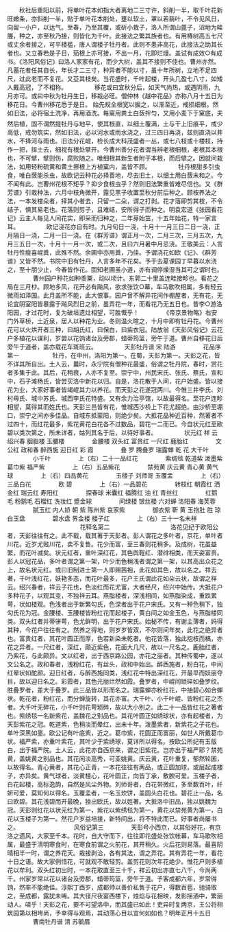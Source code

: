 <!-- { "loadSidebar": true } -->
　　秋社后重阳以前，将单叶花本如指大者离地二三寸许，斜削一半，取千叶花新旺嫩条，亦斜削一半，贴于单叶花本削处，壅以软土，罩以若蒻叶，不令见风日，向留一小户，以达气。至春，乃至其覆，或斫小栽子，洛人所谓山蓖子，沼地为畦塍，种之，亦至秋乃接，则皆化为千叶。此接法之繁其族者也。有用椿树高五七尺或丈余者接之，可平楼槛，唐人谓楼子牡丹者。此则不患非高花，此接法之助其长者也。又立春若是子日，茄根上亦可接，不出一月，花即烂熳。盖试有成效○有成书。《洛阳风俗记》曰洛人家家有花，而少大树，盖其不接则不佳也。曹州亦然。凡蓄花者任其自长，年长才二三寸，种异者不能以寸，虽十年所树，立地不足四尺，过此老而不复花。又芟其枝矣。当花盛时，千叶起楼，开头几盈七八寸，如矮人戴高冠，了不相称。 
　　
　　移花或曰宜秋分后，如天气尚热，或遇阴雨，九月亦可。或曰中秋为牡丹生日，移栽必旺。僧仲林《越中花品》亦称八月十五日为移花日。今曹州移花悉于是日。 始先规全根宽以掘之，以渐至近，戒损细根。然如旧法，必将宿土洗净，再用酒洗。每窠用粪土白蔹拌匀，又用小麦下于窠底，夫然后植，固不谓然提牡丹与地平，使其根直，以细土覆满，土与干上旧痕平，戒少高低，戒勿筑实，然如旧法，必以河水或雨水浇之，过三四日再浇，兹则直浇以井水，不择河与雨也。旧法分花崐，检长成大科茂盛者一丛，或七八枝或十楼枝，持作一把，摔土去，细视有根处擘开。今曹州善分花者谓当辨老根细根，老根其本根也，不可擘，擘则伤，腐败随之。唯细根其新生者附于本根，而后擘之。因就问栽法，如用轻粉硫黄和黄土擦根上方植窠内，盖皆不顾。 
　　
　　牡丹根甜多引虫食，唯白蔹能杀虫，故欧记云种花必择善地，尽去旧土，以细土用白蔹末和之。今不闻有此。岂曹州花根不矩乎？抑少食根虫乎？然则旧法繁重皆难尽信也。又《群芳谱》引栽种法，六月中枝角微开，露见黑子收置至秋分前后种之。顾桉养法之法，一本发楼朵者，择其小者去，只留一二朵，谓之打剥。花才落即剪其枝，不令结子，惧其易老也。花落则剪子，且难结，安所得子而种之。明袁宏道《张园看花记》云主人每见人间花实，即采而归种之，二年芽始茁，十五年始花，特一家言耳。 
　　
　　欧记浇花亦自有时。九月旬日一浇，十月十一月三日二日一浇，正月隔日一浇，二月一日一浇。在《群芳谱》谓正月一次，二月三次，三月五次，九月三五日一次，十月十一月一次，或二次，且曰六月暑中月忌浇。王敬美云：人言牡丹性瘦喜崐粪，此殊不然。余圃中亦用粪，乃佳。予谓浇花如欧《记》、《群芳谱》又皆不然。书院中旧有牡丹，人言多年不花矣。予于去夏课园丁早暮以水浇之，至十朋少止，今春皆作花。固知老圃虽小道，亦有调停燥湿当其可之谓时也。 
　　
　　曹州园户种花如种黍粟，动以顷计。东郭二十里盖连畦接畛也。看花之局在三月杪。顾地多风，花开必有飚风，欲求张饮○幕，车马歌吹相属，多有轻云微雨如泽国。此月盖所不能，此大恨事。园户曾不解异花间作棚屋者，无有花，无论宜阴室阳皆暴露于飚风烈日之前，虽弄花一年，而看花乃无五日也。昔李○游洛阳园，才过花时，复为破垣遗灶相望，可胜慨乎！ 
　　
　　《帝京景物略》右安门外草桥，土近泉，居人以种花为业。冬则温火暄之，十月中即有牡丹花。今曹州花可以火烘开者三种，曰胡氏红，曰保白，曰紫衣冠。陆放翁《天彭风俗记》云花户多植花以谋利，岁尝以花饷诸台及旁郡，蜡蒂筠篮，旁午于道。曹州自移花日后旁午于道者，盖亦载花车斑班云。 
　　
　　天彭牡丹谱 宋 陆游
　　
　　花品序第一　
　　
　　牡丹，在中州，洛阳为第一。在蜀，天彭为第一。天彭之花，皆不详其所自出。土人云，曩时，永宁院有僧种花最盛，俗谓之牡丹院，春时，赏花者多集于此。其后，花稍衰，人亦不复至。崇宁中，州民宋氏、张氏、蔡氏，宣和中，石子滩杨氏，皆尝买洛中新花以归。自是，洛花散于人间，花户始盛。皆以接花为业，大家好事者皆竭崐其力以养花。而天彭之花遂冠两川。今惟三井李氏、刘村毋氏、城中苏氏、城西李氏花特盛。又有余力治亭馆，以故最得名。至花户连畛相望，莫得其而姓氏也。天彭三邑皆有花，惟城西沙桥上下花尤超绝。由沙桥至堋口，崇宁之间亦多佳品。自城东抵蒙阳，则绝少矣。大抵花品种近百种，然著者不过四十，而红花最多，紫花黄花白花各不过数品，碧花一二而已。今自状元红至欧碧以类次第之，所未详者，姑列其名于后，以待好事者。
　　
　　状元红   祥  云   绍兴春   胭脂楼   玉腰楼
　　
　　金腰楼   双头红   富贵红   一尺红   鹿胎红
　　
　　文公红   政和春   醉西施   迎日红   彩  霞
　　
　　叠  罗   腾叠罗   瑞露蝉   乾  花   大千叶
　　
　　小千叶
　　
　　上（右）二十一品红花
　　
　　紫绸毯  乾道紫  泼墨紫  葛巾紫  福严紫
　　
　　上（右）五品紫花
　　
　　禁苑黄  庆云黄  青心黄  黄气球
　　
　　上（右）四品黄花
　　
　　玉楼子  刘师哥  玉覆盂
　　
　　上（右）三品白花
　　
　　欧  碧
　　
　　上（右）一品碧花
　　
　　转枝红  朝霞红  洒金红  瑞云红  寿阳红
　　
　　探春球  米囊红  福腾红  油  红  青丝红
　　
　　红鹅毛  粉鹅毛  石榴红  洗妆红  蹙金球
　　
　　间绿楼  银丝楼  六对蝉  洛阳春  海芙蓉
　　
　　腻玉红  内人娇  朝  紫  陈州紫  哀家紫
　　
　　御衣紫  靳  黄  玉抱肚  胜  琼  白玉盘
　　
　　碧水盘  界金楼  楼子红
　　
　　上（右）三十一名未祥
　　
　　　
　　
　　
　　花释名第二
　　
　　　
　　
　　洛花见纪于欧阳公者，天彭往往有之。此不载，载其著于天彭者。彭人谓花之多叶者，京花，单叶者川花。近岁尤贱川花，卖不复售。花少而富，至三春则花稍多。及成树，花虽益繁，而花叶减矣。状元红者，重叶深红花，其色舆鞓红、潜绯相类，而天姿富贵。彭人以冠花品，多叶者谓之第一架，叶少而色稍浅者谓之第一架，以其高出众花之上，故名状元红。或曰旧制进士第一人即赐茜袍，此花如其色，故以名之。祥去著，千叶浅红花，妖艳多态，而花叶最多，花户王氏谓此花如朵云状，故谓之祥云。绍兴春者，祥云子花也，色淡红而花尤富，大者经尺，绍兴中始传。大抵花户多种花子，以观其变，不独祥云耳。燕脂楼者，深浅相间，如燕脂染成，重跌累萼，状如楼观。色浅者出于新繁勾氏，色深者出于花户宋氏。又有一种色稍下，独勾氏花为冠。金腰楼、玉腰楼皆粉红花而起楼子，黄白间之如金玉色，与燕脂楼同类。双头红者并蒂骈萼，色尤鲜明，出于花户宋氏。始秘不传，有谢主薄者，妈得其种，今花户往往有之。然养之得地，则岁岁皆双，不尔则间年矣，此花之绝异者也。富贵红者，其花叶圆正而厚，色若新染未乾者。他花皆落，独此抱枝而槁，亦花之异者。一尺红者，深红，颇近紫色，花面大几尺，故以一尺名之。鹿胎红者，乃紫花，与此颇异。文以红者，出于西京路公园，亦花之丽者。其种传蜀中，遂以文公名之。政和春者，浅粉红花，有丝头，政和中始出。醉西施者，粉白花，中间红晕状如酡颜。迎日红者，与醉西施同类，浅红花中特出深红花，开最早而妖丽夺目，故以迎日名之。彩霞者，其色光丽烂然如霞。叠罗者，中崐间琐碎如叠罗纹。胜叠罗者，差大于叠罗。此三品皆以形而名之。瑞露蝉亦粉红花，中抽碧心如合蝉状。乾花者，粉红花，而分蝉旋转，其花亦富。大千叶、小千叶崐、皆粉红花之杰者。大千叶无碎花，小千叶则花萼琐碎，故以大小别之。此二十一品皆红花之著者也。紫绣毯一名新紫花，盖魏花之别品也。其花叶圆正如绣球状，亦有起楼者，为天彭紫花之冠。乾道紫，色稍淡而晕红，出未十年。泼墨紫者，新紫花之子花也。单叶深黑如墨。欧公记有叶底紫，近之。葛巾紫，花圆正而富丽，如世人所戴葛巾状。福严紫，亦重叶紫花，其叶少于紫绣球，莫详所以得名。按欧公所纪有玉版白，出于福严院。土人云，此花亦自西京来，谓之旧紫花。岂亦出于福严耶？禁苑黄，盖姚黄之别品也。其花闲淡高秀，可亚姚黄。庆云黄，花叶重复，郁然轮囷，以故得名。青心黄者，其花心正青，一本花往往有两品，或正圆加球，或层起成楼子，亦异矣。黄气球者，淡黄檀心，花叶圆正，向皆丁承，敷腴可爱。玉楼子者，白花起楼，高标逸韵，自然是风尘外物。刘师哥者，白花带微红，多至数百叶，纤妍可爱，莫知何以得名。玉覆盂者，一名玉炊饼，盖圆头白花也。碧花止一品，名曰欧碧。其花浅碧而开最晚，独出欧氏，故以姓著。大抵洛中旧品，独以姚魏为冠。天彭则红花以状元红为第一，紫花以紫绣毯为第一，黄花以禁苑黄为第一，白花以玉楼子为第一。然花户岁益培接，新特间出，将不特此而已。好事者尚屡书之。
　　
　　
　　
　　风俗记第三
　　
　　天彭号小西京，以其俗好花，有京洛之遗风，大家至千本。花时，自大守而下，往往即花盛处张饮帐幕，车马歌吹相属，最盛于清明寒食时，在寒食前谓之火前花，其开稍久。火后花则易落。最喜阴晴相半一时，谓之养花天。栽接剥治，各有其法，谓之弄花。其有弄花一年，看花十日之语。故大家例惜花，可就观不敢轻剪。盖剪花则次年花绝少。惟花户则多植花以牟利。双头红初出时，一本花取直至三十千，祥云初出亦直七八千，今尚两千。州家岁常以花以诸台及旁郡，蜡蒂筠篮，旁午于道。予客成都六年，岁常得饷，然率不能绝佳。淳熙丁酉岁，成都帅以善价私售于花户，得数百苞，驰骑取之，至成都，露犹未唏。其大径尺夜宴西楼下，烛焰与花相映，发影摇酒中，繁丽动人。嗟乎！天彭之花，要不可望洛中，而其盛已如此！吏异时复两京，王公将相筑园第以相垮尚，予幸得与观焉，其动荡心目以宜何如如也？明年正月十五日
　　
　　曹南牡丹谱 清 苏毓眉

